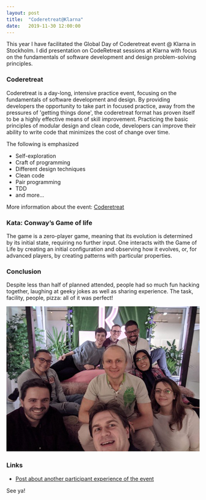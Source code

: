 ```yaml
---
layout: post
title:  "Coderetreat@Klarna"
date:   2019-11-30 12:00:00
---
```


This year I have facilitated the Global Day of Coderetreat event @ Klarna in Stockholm.
I did presentation on CodeRetreat sessions at Klarna with focus on the fundamentals of software development and design problem-solving principles. 

### Coderetreat

Coderetreat is a day-long, intensive practice event, focusing on the fundamentals of software development and design. By providing developers the opportunity to take part in focused practice, away from the pressures of 'getting things done', the coderetreat format has proven itself to be a highly effective means of skill improvement. Practicing the basic principles of modular design and clean code, developers can improve their ability to write code that minimizes the cost of change over time.

The following is emphasized

* Self-exploration
* Craft of programming
* Different design techniques
* Clean code
* Pair programming
* TDD 
* and more...

More information about the event:
[Coderetreat](http://coderetreat.org/)

### Kata: Conway’s Game of life

The game is a zero-player game, meaning that its evolution is determined by its initial state, requiring no further input. 
One interacts with the Game of Life by creating an initial configuration and observing how it evolves, or, for advanced players, by creating patterns with particular properties.

### Conclusion

Despite less than half of planned attended, people had so much fun hacking together, laughing at geeky jokes as well as sharing experience. The task, facility, people, pizza: all of it was perfect!

![Coderetreat@Klarna](/resources/2019-11-klarna-coderetreat.jpeg) 

### Links

* [Post about another participant experience of the event](https://medium.com/@nasimsalmany/klarna-global-day-of-code-retreat-on-16-nov-2019-db228d02d155)

See ya!

